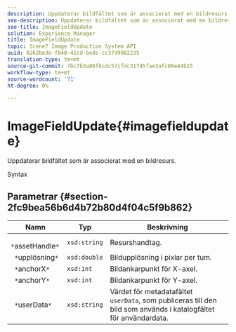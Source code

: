 ```yaml
---
description: Uppdaterar bildfältet som är associerat med en bildresurs.
seo-description: Uppdaterar bildfältet som är associerat med en bildresurs.
seo-title: ImageFieldUpdate
solution: Experience Manager
title: ImageFieldUpdate
topic: Scene7 Image Production System API
uuid: 0262be3e-f840-41cd-bedc-cc37d9982235
translation-type: tm+mt
source-git-commit: 7bc7b3a86fbcdc57cfdc31745fae3afc06e44b15
workflow-type: tm+mt
source-wordcount: '71'
ht-degree: 0%

---
```



# ImageFieldUpdate{#imagefieldupdate}

Uppdaterar bildfältet som är associerat med en bildresurs.

Syntax

## Parametrar {#section-2fc9bea56b6d4b72b80d4f04c5f9b862}

| Namn | Typ | Beskrivning |
|---|---|---|
| ` *`assetHandle`*` | `xsd:string` | Resurshandtag. |
| ` *`upplösning`*` | `xsd:double` | Bildupplösning i pixlar per tum. |
| ` *`anchorX`*` | `xsd:int` | Bildankarpunkt för X-axel. |
| ` *`anchorY`*` | `xsd:int` | Bildankarpunkt för Y-axel. |
| ` *`userData`*` | `xsd:string` | Värdet för metadatafältet `userData`, som publiceras till den bild som används i katalogfältet för användardata. |

